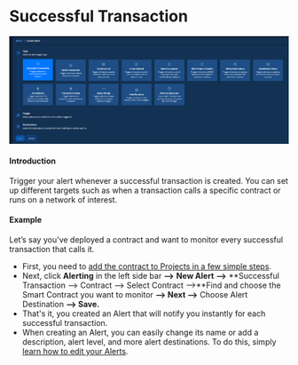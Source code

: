 # Successful Transaction

![](<../../.gitbook/assets/Choosing a successful transaction as an Alert.png>)

#### Introduction

Trigger your alert whenever a successful transaction is created. You can set up different targets such as when a transaction calls a specific contract or runs on a network of interest.

#### Example

Let’s say you've deployed a contract and want to monitor every successful transaction that calls it.

* First, you need to [add the contract to Projects in a few simple steps](https://docs.tenderly.co/monitoring/smart-contracts).
* Next, click **Alerting** in the left side bar **—>** **New Alert** **—>** **Successful Transaction —> Contract —> Select Contract  —>**Find and choose the Smart Contract you want to monitor **—> Next —>** Choose Alert Destination **—> Save.**
* That's it, you created an Alert that will notify you instantly for each successful transaction.
* When creating an Alert, you can easily change its name or add a description, alert level, and more alert destinations. To do this, simply [learn how to edit your Alerts](https://docs.tenderly.co/alerts/creating-an-alert/editing-an-alert).&#x20;

